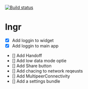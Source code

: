 [![Build status](https://build.appcenter.ms/v0.1/apps/18ba3367-644b-4eec-bfbd-4dfc9182f060/branches/main/badge)](https://appcenter.ms)
# lngr
- [x] Add loggin to widget
- [x] Add loggin to main app
- [] Add Handoff
- [] Add low data mode optie
- [] Add Share button
- [] Add chacing to network reqeusts
- [] Add MultipeerConnectivity
- [] Add a settings bundle
